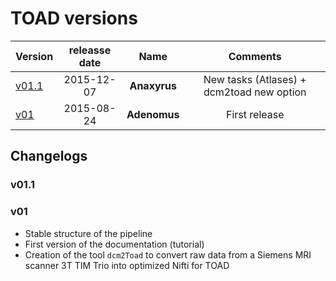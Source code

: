 # TOAD versions

| Version                  | releasse date  | Name | Comments                    |
| :----------------------- | :-------------: | :---: | :------------------------------: |
| [v01.1](versions.md###v01) | 2015-12-07   | **Anaxyrus**  | New tasks (Atlases)  + dcm2toad new option           |
| [v01](versions.md###v01) | 2015-08-24     | **Adenomus**  | First release              |

## Changelogs

### v01.1



### v01

- Stable structure of the pipeline
- First version of the documentation (tutorial)
- Creation of the tool `dcm2Toad` to convert raw data from a Siemens MRI scanner 3T TIM Trio into optimized Nifti for TOAD
